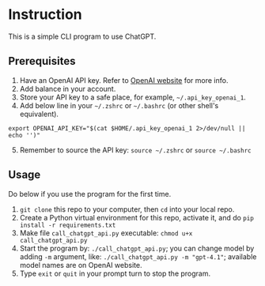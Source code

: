 # Instruction

This is a simple CLI program to use ChatGPT.

## Prerequisites

1. Have an OpenAI API key. Refer to [OpenAI website](https://platform.openai.com/docs/overview) for more info.
2. Add balance in your account.
3. Store your API key to a safe place, for example, `~/.api_key_openai_1`. 
4. Add below line in your `~/.zshrc` or `~/.bashrc` (or other shell's equivalent).

```
export OPENAI_API_KEY="$(cat $HOME/.api_key_openai_1 2>/dev/null || echo '')"
```
5. Remember to source the API key: `source ~/.zshrc` or `source ~/.bashrc`

## Usage

Do below if you use the program for the first time.

1. `git clone` this repo to your computer, then `cd` into your local repo.
2. Create a Python virtual environment for this repo, activate it, and 
do `pip install -r requirements.txt`
3. Make file `call_chatgpt_api.py` executable: `chmod u+x call_chatgpt_api.py`
4. Start the program by: `./call_chatgpt_api.py`; you can change model by 
adding `-m` argument, like: `./call_chatgpt_api.py -m "gpt-4.1"`; available
model names are on OpenAI website.
5. Type `exit` or `quit` in your prompt turn to stop the program.


